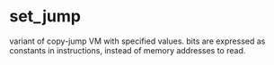 # set_jump
variant of copy-jump VM with specified values. bits are expressed as constants in instructions, instead of memory addresses to read.
